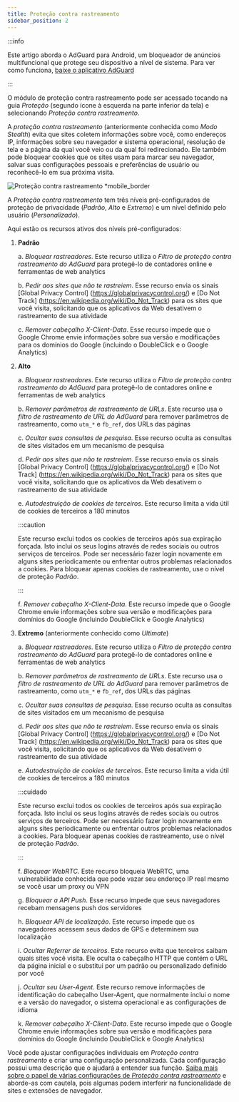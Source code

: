 ```yaml
---
title: Proteção contra rastreamento
sidebar_position: 2
---
```


:::info

Este artigo aborda o AdGuard para Android, um bloqueador de anúncios multifuncional que protege seu dispositivo a nível de sistema. Para ver como funciona, [baixe o aplicativo AdGuard](https://agrd.io/download-kb-adblock)

:::

O módulo de proteção contra rastreamento pode ser acessado tocando na guia _Proteção_ (segundo ícone à esquerda na parte inferior da tela) e selecionando _Proteção contra rastreamento_.

A _proteção contra rastreamento_ (anteriormente conhecida como _Modo Stealth_) evita que sites coletem informações sobre você, como endereços IP, informações sobre seu navegador e sistema operacional, resolução de tela e a página da qual você veio ou da qual foi redirecionado. Ele também pode bloquear cookies que os sites usam para marcar seu navegador, salvar suas configurações pessoais e preferências de usuário ou reconhecê-lo em sua próxima visita.

![Proteção contra rastreamento \*mobile_border](https://cdn.adtidy.org/blog/new/y5fuztracking_protection.png)

A _Proteção contra rastreamento_ tem três níveis pré-configurados de proteção de privacidade (_Padrão_, _Alto_ e _Extremo_) e um nível definido pelo usuário (_Personalizado_).

Aqui estão os recursos ativos dos níveis pré-configurados:

1. **Padrão**

    a. _Bloquear rastreadores_. Este recurso utiliza o _Filtro de proteção contra rastreamento do AdGuard_ para protegê-lo de contadores online e ferramentas de web analytics

    b. _Pedir aos sites que não te rastreiem_. Esse recurso envia os sinais [Global Privacy Control] (https://globalprivacycontrol.org/) e [Do Not Track] (https://en.wikipedia.org/wiki/Do_Not_Track) para os sites que você visita, solicitando que os aplicativos da Web desativem o rastreamento de sua atividade

    c. _Remover cabeçalho X-Client-Data_. Esse recurso impede que o Google Chrome envie informações sobre sua versão e modificações para os domínios do Google (incluindo o DoubleClick e o Google Analytics)

2. **Alto**

    a. _Bloquear rastreadores_. Este recurso utiliza o _Filtro de proteção contra rastreamento do AdGuard_ para protegê-lo de contadores online e ferramentas de web analytics

    b. _Remover parâmetros de rastreamento de URLs_. Este recurso usa o _filtro de rastreamento de URL do AdGuard_ para remover parâmetros de rastreamento, como `utm_*` e `fb_ref`, dos URLs das páginas

    c. _Ocultar suas consultas de pesquisa_. Esse recurso oculta as consultas de sites visitados em um mecanismo de pesquisa

    d. _Pedir aos sites que não te rastreiem_. Esse recurso envia os sinais [Global Privacy Control] (https://globalprivacycontrol.org/) e [Do Not Track] (https://en.wikipedia.org/wiki/Do_Not_Track) para os sites que você visita, solicitando que os aplicativos da Web desativem o rastreamento de sua atividade

    e. _Autodestruição de cookies de terceiros_. Este recurso limita a vida útil de cookies de terceiros a 180 minutos

    :::caution

    Este recurso exclui todos os cookies de terceiros após sua expiração forçada. Isto inclui os seus logins através de redes sociais ou outros serviços de terceiros. Pode ser necessário fazer login novamente em alguns sites periodicamente ou enfrentar outros problemas relacionados a cookies. Para bloquear apenas cookies de rastreamento, use o nível de proteção _Padrão_.

    :::

    f. _Remover cabeçalho X-Client-Data_. Este recurso impede que o Google Chrome envie informações sobre sua versão e modificações para domínios do Google (incluindo DoubleClick e Google Analytics)

3. **Extremo** (anteriormente conhecido como _Ultimate_)

    a. _Bloquear rastreadores_. Este recurso utiliza o _Filtro de proteção contra rastreamento do AdGuard_ para protegê-lo de contadores online e ferramentas de web analytics

    b. _Remover parâmetros de rastreamento de URLs_. Este recurso usa o _filtro de rastreamento de URL do AdGuard_ para remover parâmetros de rastreamento, como `utm_*` e `fb_ref`, dos URLs das páginas

    c. _Ocultar suas consultas de pesquisa_. Esse recurso oculta as consultas de sites visitados em um mecanismo de pesquisa

    d. _Pedir aos sites que não te rastreiem_. Esse recurso envia os sinais [Global Privacy Control] (https://globalprivacycontrol.org/) e [Do Not Track] (https://en.wikipedia.org/wiki/Do_Not_Track) para os sites que você visita, solicitando que os aplicativos da Web desativem o rastreamento de sua atividade

    e. _Autodestruição de cookies de terceiros_. Este recurso limita a vida útil de cookies de terceiros a 180 minutos

    :::cuidado

    Este recurso exclui todos os cookies de terceiros após sua expiração forçada. Isto inclui os seus logins através de redes sociais ou outros serviços de terceiros. Pode ser necessário fazer login novamente em alguns sites periodicamente ou enfrentar outros problemas relacionados a cookies. Para bloquear apenas cookies de rastreamento, use o nível de proteção _Padrão_.

    :::

    f. _Bloquear WebRTC_. Este recurso bloqueia WebRTC, uma vulnerabilidade conhecida que pode vazar seu endereço IP real mesmo se você usar um proxy ou VPN

    g. _Bloquear a API Push_. Esse recurso impede que seus navegadores recebam mensagens push dos servidores

    h. _Bloquear API de localização_. Este recurso impede que os navegadores acessem seus dados de GPS e determinem sua localização

    i. _Ocultar Referrer de terceiros_. Este recurso evita que terceiros saibam quais sites você visita. Ele oculta o cabeçalho HTTP que contém o URL da página inicial e o substitui por um padrão ou personalizado definido por você

    j. _Ocultar seu User-Agent_. Este recurso remove informações de identificação do cabeçalho User-Agent, que normalmente inclui o nome e a versão do navegador, o sistema operacional e as configurações de idioma

    k. _Remover cabeçalho X-Client-Data_. Este recurso impede que o Google Chrome envie informações sobre sua versão e modificações para domínios do Google (incluindo DoubleClick e Google Analytics)

Você pode ajustar configurações individuais em _Proteção contra rastreamento_ e criar uma configuração personalizada. Cada configuração possui uma descrição que o ajudará a entender sua função. [Saiba mais sobre o papel de várias configurações de _Proteção contra rastreamento_](/general/stealth-mode) e aborde-as com cautela, pois algumas podem interferir na funcionalidade de sites e extensões de navegador.
